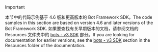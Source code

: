 > [!Important]
> <span data-ttu-id="d7385-101">本节中的代码示例基于 4.6 版和更高版本的 Bot Framework SDK。</span><span class="sxs-lookup"><span data-stu-id="d7385-101">The code samples in this section are based on version 4.6 and later versions of the Bot Framework SDK.</span></span> <span data-ttu-id="d7385-102">如果要查找有关早期版本的文档，请参阅文档的 Resources 文件夹中的 [bots - v3 SDK](~/resources/bot-v3/bots-overview.md) 部分。</span><span class="sxs-lookup"><span data-stu-id="d7385-102">If you are looking for documentation for earlier versions, see the [bots - v3 SDK](~/resources/bot-v3/bots-overview.md) section in the Resources folder of the documentation.</span></span>
